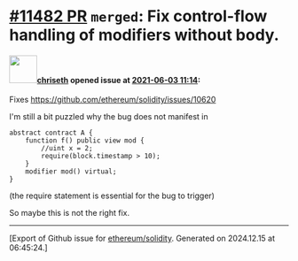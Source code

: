 # [\#11482 PR](https://github.com/ethereum/solidity/pull/11482) `merged`: Fix control-flow handling of modifiers without body.

#### <img src="https://avatars.githubusercontent.com/u/9073706?v=4" width="50">[chriseth](https://github.com/chriseth) opened issue at [2021-06-03 11:14](https://github.com/ethereum/solidity/pull/11482):

Fixes https://github.com/ethereum/solidity/issues/10620

I'm still a bit puzzled why the bug does not manifest in
```solidity
abstract contract A {
    function f() public view mod {
        //uint x = 2;
        require(block.timestamp > 10);
    }
    modifier mod() virtual;
}
```
(the require statement is essential for the bug to trigger)

So maybe this is not the right fix.




-------------------------------------------------------------------------------



[Export of Github issue for [ethereum/solidity](https://github.com/ethereum/solidity). Generated on 2024.12.15 at 06:45:24.]
